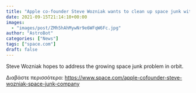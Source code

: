 ```yaml
---
title: "Apple co-founder Steve Wozniak wants to clean up space junk with new company"
date: 2021-09-15T21:14:10+00:00
images:
  - "images/post/ZMh5hAhMywNr9e6WFqW6Fc.jpg"
author: "AstroBot"
categories: ["News"]
tags: ["space.com"]
draft: false
---
```


Steve Wozniak hopes to address the growing space junk problem in orbit. 

Διαβάστε περισσότερα: https://www.space.com/apple-cofounder-steve-wozniak-space-junk-company
